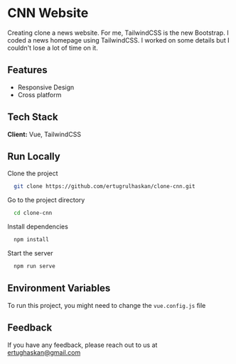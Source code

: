 
# CNN Website

Creating clone a news website. For me, TailwindCSS is the new Bootstrap. I coded a news homepage using TailwindCSS. I worked on some details but I ​couldn't​ lose a lot of time on it.


## Features

- Responsive Design
- Cross platform


## Tech Stack

**Client:** Vue, TailwindCSS



## Run Locally

Clone the project

```bash
  git clone https://github.com/ertugrulhaskan/clone-cnn.git
```

Go to the project directory

```bash
  cd clone-cnn
```

Install dependencies

```bash
  npm install
```

Start the server

```bash
  npm run serve
```


## Environment Variables

To run this project, you might need to change the `vue.config.js` file

## Feedback

If you have any feedback, please reach out to us at ertughaskan@gmail.com

